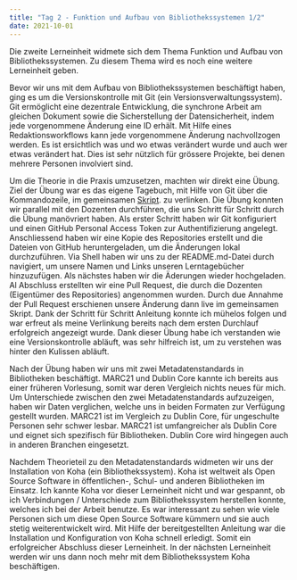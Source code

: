 ```yaml
---
title: "Tag 2 - Funktion und Aufbau von Bibliothekssystemen 1/2"
date: 2021-10-01
---
```


Die zweite Lerneinheit widmete sich dem Thema Funktion und Aufbau von Bibliothekssystemen. Zu diesem Thema wird es noch eine weitere Lerneinheit geben.

Bevor wir uns mit dem Aufbau von Bibliothekssystemen beschäftigt haben, ging es um die Versionskontrolle mit Git (ein Versionsverwaltungssystem). Git ermöglicht eine dezentrale Entwicklung, die synchrone Arbeit am gleichen Dokument sowie die Sicherstellung der Datensicherheit, indem jede vorgenommene Änderung eine ID erhält. Mit Hilfe eines Redaktionsworkflows kann jede vorgenommene Änderung nachvollzogen werden. Es ist ersichtlich was und wo etwas verändert wurde und auch wer etwas verändert hat. Dies ist sehr nützlich für grössere Projekte, bei denen mehrere Personen involviert sind. 

Um die Theorie in die Praxis umzusetzen, machten wir direkt eine Übung. Ziel der Übung war es das eigene Tagebuch, mit Hilfe von Git über die Kommandozeile, im gemeinsamen [Skript](https://bain.felixlohmeier.de/#/?id=lerntageb%c3%bccher). zu verlinken. Die Übung konnten wir parallel mit den Dozenten durchführen, die uns Schritt für Schritt durch die Übung manövriert haben. Als erster Schritt haben wir Git konfiguriert und einen GitHub Personal Access Token zur Authentifizierung angelegt. Anschliessend haben wir eine Kopie des Repositories erstellt und die Dateien von GitHub heruntergeladen, um die Änderungen lokal durchzuführen. Via Shell haben wir uns zu der README.md-Datei durch navigiert, um unsere Namen und Links unseren Lerntagebücher hinzuzufügen. Als nächstes haben wir die Äderungen wieder hochgeladen. Al Abschluss erstellten wir eine Pull Request, die durch die Dozenten (Eigentümer des Repositories) angenommen wurden. Durch due Annahme der Pull Request erschienen unsere Änderung dann live im gemeinsamen Skript. Dank der Schritt für Schritt Anleitung konnte ich mühelos folgen und war erfreut als meine Verlinkung bereits nach dem ersten Durchlauf erfolgreich angezeigt wurde. Dank dieser Übung habe ich verstanden wie eine Versionskontrolle abläuft, was sehr hilfreich ist, um zu verstehen was hinter den Kulissen abläuft.

Nach der Übung haben wir uns mit zwei Metadatenstandards in Bibliotheken beschäftigt. MARC21 und Dublin Core kannte ich bereits aus einer früheren Vorlesung, somit war deren Vergleich nichts neues für mich. Um Unterschiede zwischen den zwei Metadatenstandards aufzuzeigen, haben wir Daten verglichen, welche uns in beiden Formaten zur Verfügung gestellt wurden. MARC21 ist im Vergleich zu Dublin Core, für ungeschulte Personen sehr schwer lesbar. MARC21 ist umfangreicher als Dublin Core und eignet sich spezifisch für Bibliotheken. Dublin Core wird hingegen auch in anderen Branchen eingesetzt. 

Nachdem Theorieteil zu den Metadatenstandards widmeten wir uns der Installation von Koha (ein Bibliothekssystem). Koha ist weltweit als Open Source Software in öffentlichen-, Schul- und anderen Bibliotheken im Einsatz. Ich kannte Koha vor dieser Lerneinheit nicht und war gespannt, ob ich Verbindungen / Unterschiede zum Bibliothekssystem herstellen konnte, welches ich bei der Arbeit benutze. Es war interessant zu sehen wie viele Personen sich um diese Open Source Software kümmern und sie auch stetig weiterentwickelt wird. Mit Hilfe der bereitgestellten Anleitung war die Installation und Konfiguration von Koha schnell erledigt. Somit ein erfolgreicher Abschluss dieser Lerneinheit. In der nächsten Lerneinheit werden wir uns dann noch mehr mit dem Bibliothekssystem Koha beschäftigen.


 
